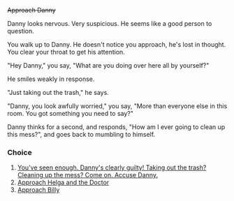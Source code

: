 ~~Approach Danny~~

Danny looks nervous. Very suspicious. He seems like a good person to question.

You walk up to Danny. He doesn't notice you approach, he's lost in thought. You clear your throat to get his attention.

"Hey Danny," you say, "What are you doing over here all by yourself?"

He smiles weakly in response.

"Just taking out the trash," he says.

"Danny, you look awfully worried," you say, "More than everyone else in this room. You got something you need to say?"

Danny thinks for a second, and responds, "How am I ever going to clean up this mess?", and goes back to mumbling to himself.

### Choice
1. [You've seen enough. Danny's clearly guilty! Taking out the trash? Cleaning up the mess? Come on. Accuse Danny.](5d.md)
1. [Approach Helga and the Doctor](3a.md)
1. [Approach Billy](3b.md)
